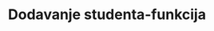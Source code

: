 ﻿---
title: Dodavanje studenta-funkcija
timelimit: 1
type: functional
memlimit: 64
owner: RAF
origin: RAF
tags: []
solutions:
- name: ex0
  lang: [c]
status: KANDIDAT
status-od: 2017-10-01
---
